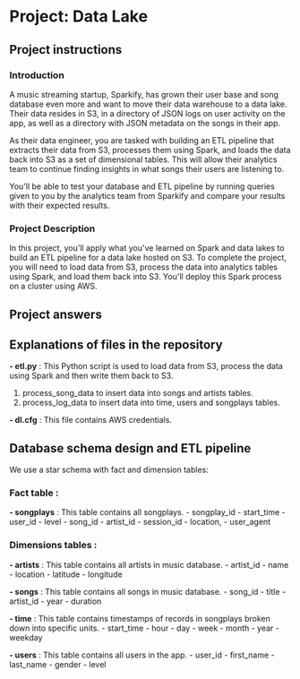 # Project: Data Lake

## Project instructions
### Introduction
A music streaming startup, Sparkify, has grown their user base and song database even more and want to move their data warehouse to a data lake. Their data resides in S3, in a directory of JSON logs on user activity on the app, as well as a directory with JSON metadata on the songs in their app.

As their data engineer, you are tasked with building an ETL pipeline that extracts their data from S3, processes them using Spark, and loads the data back into S3 as a set of dimensional tables. This will allow their analytics team to continue finding insights in what songs their users are listening to.

You'll be able to test your database and ETL pipeline by running queries given to you by the analytics team from Sparkify and compare your results with their expected results.

### Project Description
In this project, you'll apply what you've learned on Spark and data lakes to build an ETL pipeline for a data lake hosted on S3. To complete the project, you will need to load data from S3, process the data into analytics tables using Spark, and load them back into S3. You'll deploy this Spark process on a cluster using AWS.

## Project answers 

## Explanations of files in the repository 

**- etl.py** : This Python script is used to load data from S3, process the data using Spark and then write them back to S3.
1. process_song_data to insert data into songs and artists tables.
2. process_log_data to insert data into time, users and songplays tables.

**- dl.cfg** : This file contains AWS credentials.

## Database schema design and ETL pipeline
We use a star schema with fact and dimension tables: 

### Fact table :

**- songplays** : This table contains all songplays. 
    - songplay_id
    - start_time
    - user_id
    - level
    - song_id 
    - artist_id
    - session_id
    - location, 
    - user_agent

### Dimensions tables :
    
**- artists** : This table contains all artists in music database. 
    - artist_id
    - name
    - location
    - latitude
    - longitude

**- songs** : This table contains all songs in music database.
    - song_id
    - title
    - artist_id
    - year
    - duration

**- time** : This table contains timestamps of records in songplays broken down into specific units. 
    - start_time
    - hour
    - day
    - week
    - month
    - year
    - weekday

**- users** : This table contains all users in the app.
    - user_id
    - first_name
    - last_name
    - gender
    - level